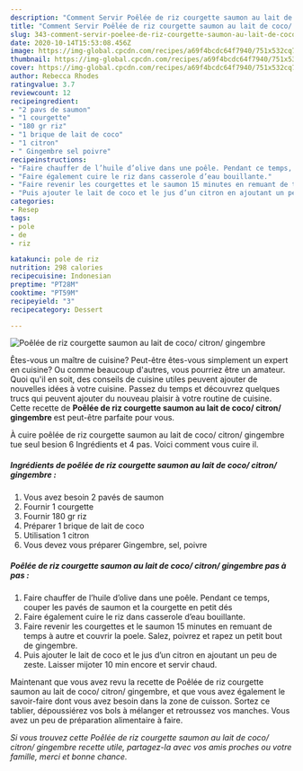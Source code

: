 ```yaml
---
description: "Comment Servir Poêlée de riz courgette saumon au lait de coco/ citron/ gingembre"
title: "Comment Servir Poêlée de riz courgette saumon au lait de coco/ citron/ gingembre"
slug: 343-comment-servir-poelee-de-riz-courgette-saumon-au-lait-de-coco-citron-gingembre
date: 2020-10-14T15:53:08.456Z
image: https://img-global.cpcdn.com/recipes/a69f4bcdc64f7940/751x532cq70/poelee-de-riz-courgette-saumon-au-lait-de-coco-citron-gingembre-photo-principale-de-la-recette.jpg
thumbnail: https://img-global.cpcdn.com/recipes/a69f4bcdc64f7940/751x532cq70/poelee-de-riz-courgette-saumon-au-lait-de-coco-citron-gingembre-photo-principale-de-la-recette.jpg
cover: https://img-global.cpcdn.com/recipes/a69f4bcdc64f7940/751x532cq70/poelee-de-riz-courgette-saumon-au-lait-de-coco-citron-gingembre-photo-principale-de-la-recette.jpg
author: Rebecca Rhodes
ratingvalue: 3.7
reviewcount: 12
recipeingredient:
- "2 pavs de saumon"
- "1 courgette"
- "180 gr riz"
- "1 brique de lait de coco"
- "1 citron"
- " Gingembre sel poivre"
recipeinstructions:
- "Faire chauffer de l’huile d’olive dans une poêle. Pendant ce temps, couper les pavés de saumon et la courgette en petit dés"
- "Faire également cuire le riz dans casserole d’eau bouillante."
- "Faire revenir les courgettes et le saumon 15 minutes en remuant de temps à autre et couvrir la poele. Salez, poivrez et rapez un petit bout de gingembre."
- "Puis ajouter le lait de coco et le jus d’un citron en ajoutant un peu de zeste. Laisser mijoter 10 min encore et servir chaud."
categories:
- Resep
tags:
- pole
- de
- riz

katakunci: pole de riz 
nutrition: 298 calories
recipecuisine: Indonesian
preptime: "PT28M"
cooktime: "PT59M"
recipeyield: "3"
recipecategory: Dessert

---
```



![Poêlée de riz courgette saumon au lait de coco/ citron/ gingembre](https://img-global.cpcdn.com/recipes/a69f4bcdc64f7940/751x532cq70/poelee-de-riz-courgette-saumon-au-lait-de-coco-citron-gingembre-photo-principale-de-la-recette.jpg)

Êtes-vous un maître de cuisine? Peut-être êtes-vous simplement un expert en cuisine? Ou comme beaucoup d'autres, vous pourriez être un amateur. Quoi qu'il en soit, des conseils de cuisine utiles peuvent ajouter de nouvelles idées à votre cuisine. Passez du temps et découvrez quelques trucs qui peuvent ajouter du nouveau plaisir à votre routine de cuisine. Cette recette de <strong> Poêlée de riz courgette saumon au lait de coco/ citron/ gingembre </strong> est peut-être parfaite pour vous.

<!--inarticleads1-->

À cuire poêlée de riz courgette saumon au lait de coco/ citron/ gingembre tue seul besion 6 Ingrédients et 4 pas. Voici comment vous cuire il.

##### Ingrédients de poêlée de riz courgette saumon au lait de coco/ citron/ gingembre :

1. Vous avez besoin 2 pavés de saumon
1. Fournir 1 courgette
1. Fournir 180 gr riz
1. Préparer 1 brique de lait de coco
1. Utilisation 1 citron
1. Vous devez vous préparer  Gingembre, sel, poivre




<!--inarticleads2-->

##### Poêlée de riz courgette saumon au lait de coco/ citron/ gingembre pas à pas :

1. Faire chauffer de l’huile d’olive dans une poêle. Pendant ce temps, couper les pavés de saumon et la courgette en petit dés
1. Faire également cuire le riz dans casserole d’eau bouillante.
1. Faire revenir les courgettes et le saumon 15 minutes en remuant de temps à autre et couvrir la poele. Salez, poivrez et rapez un petit bout de gingembre.
1. Puis ajouter le lait de coco et le jus d’un citron en ajoutant un peu de zeste. Laisser mijoter 10 min encore et servir chaud.




<!--inarticleads1-->

<p>
Maintenant que vous avez revu la recette de Poêlée de riz courgette saumon au lait de coco/ citron/ gingembre, et que vous avez également le savoir-faire dont vous avez besoin dans la zone de cuisson. Sortez ce tablier, dépoussiérez vos bols à mélanger et retroussez vos manches. Vous avez un peu de préparation alimentaire à faire.
</p>

<p>
<i>Si vous trouvez cette Poêlée de riz courgette saumon au lait de coco/ citron/ gingembre recette utile, partagez-la avec vos amis proches ou votre famille, merci et bonne chance.</i>
</p>
